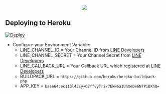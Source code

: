 <p align="center"><img src="https://laravel.com/assets/img/components/logo-laravel.svg"></p>

## Deploying to Heroku

[![Deploy](https://www.herokucdn.com/deploy/button.svg)](https://heroku.com/deploy)

- Configure your Environment Variable:
	- LINE\_CHANNEL\_ID = Your Channel ID from [LINE Developers](developers.line.me)
	- LINE\_CHANNEL\_SECRET = Your Channel Secret from [LINE Developers](developers.line.me)
	- LINE\_CALLBACK\_URL = Your Callback URL which registered at [LINE Developers](developers.line.me)
	- BUILDPACK_URL = `https://github.com/heroku/heroku-buildpack-php`
	- APP_KEY = `base64:ec113l4Jsy+O7ffvyTri/7Ekw6a1UhXeDe6N7PiDXhQ=`
	
